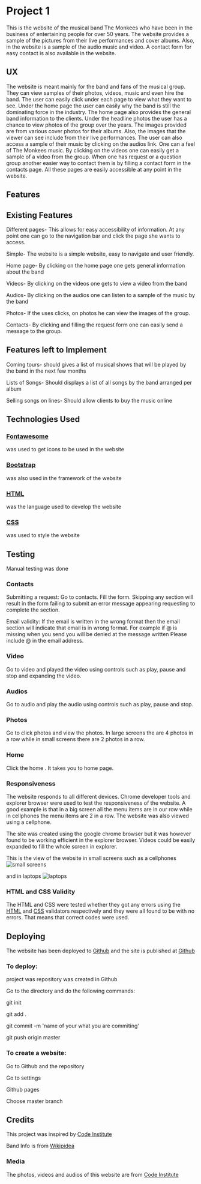 # Project 1

This is the website of the musical band The Monkees who have been in the business of entertaining people for over 50 years.  The website provides a sample of the pictures from their live performances and cover albums. Also, in the website is a sample of the audio music and video. A contact form for easy contact is also available in the website.

## UX

The website is meant mainly for the band and fans of the musical group. They can view samples of their photos, videos, music and even hire the band. The user can easily click under each page to view what they want to see. Under the home page the user can easily why the band is still the dominating force in the industry. The home page also provides the general band information to the clients.
Under the headline photos the user has a chance to view photos of the group over the years. The images provided are from various cover photos for their albums. Also, the images that the viewer can see include from their live performances.
The user can also access a sample of their music by clicking on the audios link. One can a feel of The Monkees music. By clicking on the videos one can easily get a sample of a video from the group. When one has request or a question group another easier way to contact them is by filling a contact form in the contacts page. All these pages are easily accessible at any point in the website.

## Features

## Existing Features

Different pages- This allows for easy accessibility of information. At any point one can go to the navigation bar and click the page she wants to access.

Simple- The website is a simple website, easy to navigate and user friendly.

Home page- By clicking on the home page one gets general information about the band

Videos- By clicking on the videos one gets to view a video from the band

Audios- By clicking on the audios one can listen to a sample of the music by the band

Photos- If the uses clicks, on photos he can view the images of the group.

Contacts- By clicking and filling the request form one can easily send a message to the group.

## Features left to Implement

Coming tours- should gives a list of musical shows that will be played by the band in the next few months

Lists of Songs- Should displays a list of all songs by the band arranged per album

Selling songs on lines- Should allow clients to buy the music online

## Technologies Used

### [Fontawesome](https://fontawesome.com/v4.7.0/icons/) 
was used to get icons to be used in the website

### [Bootstrap](https://getbootstrap.com/)
was also used in the framework of the website

### [HTML](https://www.w3schools.com/html/)
was the language used to develop the website

### [CSS](https://www.w3schools.com/css/)
was used to style the website

## Testing
Manual testing was done

### Contacts

Submitting a request: Go to contacts. Fill the form. Skipping any section will result in the form failing to submit an error message appearing requesting to complete the section.

Email validity: If the email is written in the wrong format then the email section will indicate that email is in wrong format. For example if @ is missing when you send you will be denied at the message written Please include @ in the email address.

### Video

Go to video and played the video using controls such as play, pause and stop and expanding the video.

### Audios 

Go to audio and play the audio using controls such as play, pause and stop.

### Photos 

Go to click photos and view the photos. In large screens the are 4 photos in a row while in small screens there are 2 photos in a row.

### Home 

Click the home . It takes you to home page.

### Responsiveness

The website responds to all different devices. Chrome developer tools and explorer browser were used to test the responsiveness of the website. A good example is that in a big screen all the menu items are in our row while in cellphones the menu items are 2 in a row. The website was also viewed using a cellphone.

The site was created using the google chrome browser but it was however found to be working efficient in the explorer browser. Videos could be easily expanded to fill the whole screen in explorer.

This is the view of the website in small screens such as a cellphones
![small screens](https://github.com/lubaninondo/project1/blob/master/assets/images/smallscreens.png)

and in laptops ![laptops](https://github.com/lubaninondo/project1/blob/master/assets/images/explorer.png)


### HTML and CSS Validity

The HTML and CSS were tested whether they got any errors using the [HTML](https://validator.w3.org/nu/?showsource=yes&doc=https%3A%2F%2Flubaninondo.github.io%2Fproject1%2F) and [CSS](https://jigsaw.w3.org/css-validator/#validate_by_input) validators respectively and they were all found to be with no errors. That means that correct codes were used.

## Deploying

The website has been deployed to [Github](https://github.com/lubaninondo/project1/) and the site is published at [Github](https://lubaninondo.github.io/project1/)

### To deploy:

project was repository was created in Github

Go to the directory and do the following commands:

git init

git add .

git commit -m 'name of your what you are commiting'

git push origin master

### To create a website:

Go to Github and the repository

Go to settings

Github pages

Choose master branch



## Credits

This project was inspired by [Code Institute](https://github.com/Code-Institute-Solutions/resume-miniproject-bootstrap4/tree/master/18-resume-for-download)

Band Info is from [Wikipidea](https://en.wikipedia.org/wiki/The_Monkees)

### Media
The photos, videos and audios of this website are from [Code Institute](https://github.com/Code-Institute-Org/project-assets)


